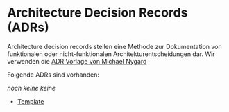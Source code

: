 # Architecture Decision Records (ADRs)

Architecture decision records stellen eine Methode zur Dokumentation von funktionalen oder nicht-funktionalen 
Architekturentscheidungen dar. Wir verwenden die [ADR Vorlage von Michael Nygard](https://github.com/joelparkerhenderson/architecture-decision-record/blob/main/templates/decision-record-template-by-michael-nygard/index.md)

Folgende ADRs sind vorhanden:

*noch keine keine*
- [Template](./adr/adr000-template.md)
